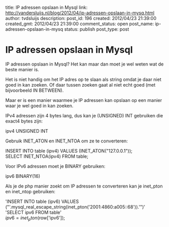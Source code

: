 title: IP adressen opslaan in Mysql
link: http://vandersluijs.nl/blog/2012/04/ip-adressen-opslaan-in-mysq.html
author: tvdsluijs
description: 
post_id: 196
created: 2012/04/23 21:39:00
created_gmt: 2012/04/23 21:39:00
comment_status: open
post_name: ip-adressen-opslaan-in-mysq
status: publish
post_type: post

# IP adressen opslaan in Mysql

IP adressen opslaan in Mysql? Het kan maar dan moet je wel weten wat de beste manier is.  
  
Het is niet handig om het IP adres op te slaan als string omdat je daar niet goed in kan zoeken. Of daar tussen zoeken gaat al niet echt goed (met bijvoorbeeld IN BETWEEN).  
  
Maar er is een manier waarmee je IP adressen kan opslaan op een manier waar je wel goed in kan zoeken.  
  
IPv4 adressen zijn 4 bytes lang, dus kan je (UNSIGNED) INT gebruiken die exact4 bytes zijn:  
  
ipv4 UNSIGNED INT  
  
Gebruik INET_ATON en INET_NTOA om ze te converteren:  
  
INSERT INTO table (ipv4) VALUES (INET_ATON("127.0.0.1"));  
SELECT INET_NTOA(ipv4) FROM table;  
  
Voor IPv6 adressen moet je BINARY gebruiken:  
  
ipv6 BINARY(16)  
  
Als je de php manier zoekt om IP adressen te converteren kan je inet_pton en inet_ntop gebruiken:  
  
'INSERT INTO table (ipv6) VALUES ("'.mysql_real_escape_string(inet_pton('2001:4860:a005::68')).'")'  
'SELECT ipv6 FROM table'  
$ipv6 = inet_pton($row['ipv6']);
